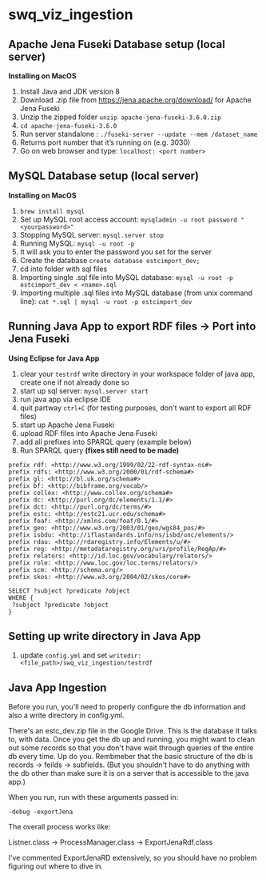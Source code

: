 # swq_viz_ingestion

## Apache Jena Fuseki Database setup (local server)
**Installing on MacOS**
1. Install Java and JDK version 8
1. Download .zip file from https://jena.apache.org/download/ for Apache Jena Fuseki
1. Unzip the zipped folder ```unzip apache-jena-fuseki-3.6.0.zip```
1. ```cd apache-jena-fuseki-3.6.0```
1. Run server standalone :
```./fuseki-server --update --mem /dataset_name```
1. Returns port number that it’s running on (e.g. 3030)
1. Go on web browser and type: ```localhost: <port number>```

## MySQL Database setup (local server)
**Installing on MacOS**
1. ```brew install mysql```
1. Set up MySQL root access account: ```mysqladmin -u root password "<yourpassword>"```
1. Stopping MySQL server: ```mysql.server stop```
1. Running MySQL: ```mysql -u root -p```
1. It will ask you to enter the password you set for the server
1. Create the database ```create database estcimport_dev;```
1. cd into folder with sql files
1. Importing single .sql file into MySQL database: ```mysql -u root -p estcimport_dev < <name>.sql```
1. Importing multiple .sql files into MySQL database (from unix command line): ```cat *.sql | mysql -u root -p estcimport_dev```

## Running Java App to export RDF files -> Port into Jena Fuseki
**Using Eclipse for Java App**
1. clear your ```testrdf``` write directory in your workspace folder of java app, create one if not already done so
1. start up sql server: ```mysql.server start```
1. run java app via eclipse IDE
1. quit partway ```ctrl+C``` (for testing purposes, don't want to export all RDF files)
1. start up Apache Jena Fuseki
1. upload RDF files into Apache Jena Fuseki 
1. add all prefixes into SPARQL query (example below)
1. Run SPARQL query **(fixes still need to be made)**
```SPARQL
prefix rdf: <http://www.w3.org/1999/02/22-rdf-syntax-ns#>
prefix rdfs: <http://www.w3.org/2000/01/rdf-schema#>
prefix gl: <http://bl.uk.org/schema#>
prefix bf: <http://bibframe.org/vocab/>
prefix collex: <http://www.collex.org/schema#>
prefix dc: <http://purl.org/dc/elements/1.1/#>
prefix dct: <http://purl.org/dc/terms/#>
prefix estc: <http://estc21.ucr.edu/schema#>
prefix foaf: <http://xmlns.com/foaf/0.1/#>
prefix geo: <http://www.w3.org/2003/01/geo/wgs84_pos/#>
prefix isbdu: <http://iflastandards.info/ns/isbd/unc/elements/>
prefix rdau: <http://rdaregistry.info/Elements/u/#>
prefix reg: <http://metadataregistry.org/uri/profile/RegAp/#>
prefix relators: <http://id.loc.gov/vocabulary/relators/>
prefix role: <http://www.loc.gov/loc.terms/relators/>
prefix scm: <http://schema.org/>
prefix skos: <http://www.w3.org/2004/02/skos/core#>

SELECT ?subject ?predicate ?object
WHERE {
 ?subject ?predicate ?object
}

```

## Setting up write directory in Java App
1. update ```config.yml``` and set ```writedir: <file_path>/swq_viz_ingestion/testrdf```

## Java App Ingestion

Before you run, you'll need to properly configure the
db information and also a write directory in config.yml.

There's an estc_dev.zip file in the Google Drive.  This
is the database it talks to, with data.  Once you get the 
db up and running, you might want to clean out some records
so that you don't have wait through queries of the entire db
every time. Up do you.  Rembmeber that the basic structure
of the db is records -> feilds -> subfields.  (But you 
shouldn't have to do anything with the db other than make
sure it is on a server that is accessible to the java app.)

When you run, run with these arguments passed in:

```-debug -exportJena```

The overall process works like:

Listner.class -> ProcessManager.class -> ExportJenaRdf.class

I've commented ExportJenaRD extensively, so you 
should have no problem figuring out where to dive in.
